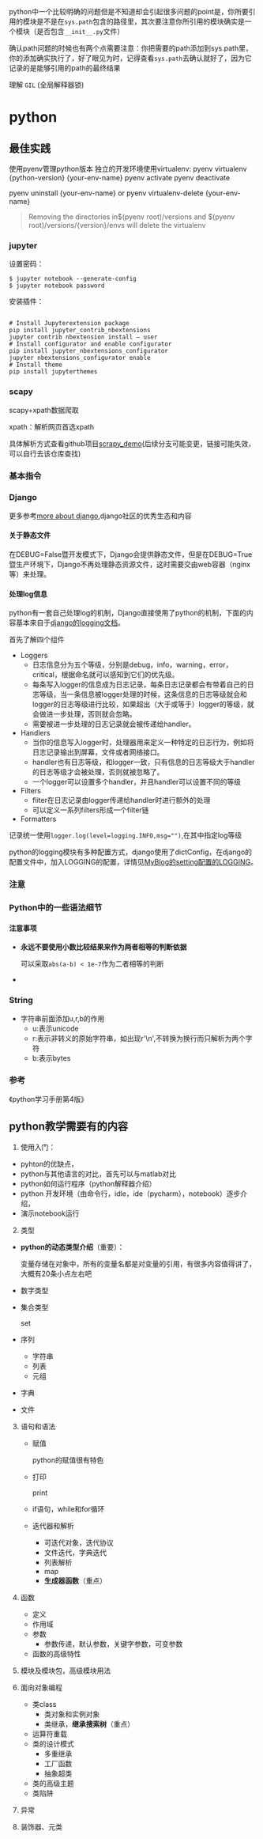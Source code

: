 python中一个比较明确的问题但是不知道却会引起很多问题的point是，你所要引用的模块是不是在`sys.path`包含的路径里，其次要注意你所引用的模块确实是一个模块（是否包含`__init__.py`文件）

确认path问题的时候也有两个点需要注意：你把需要的path添加到sys.path里，你的添加确实执行了，好了眼见为时，记得查看`sys.path`去确认就好了，因为它记录的是能够引用的path的最终结果



理解 `GIL` (全局解释器锁)

# python

## 最佳实践

使用pyenv管理python版本
独立的开发环境使用virtualenv:
pyenv virtualenv {python-version} {your-env-name}
pyenv activate
pyenv deactivate

pyenv uninstall {your-env-name} or pyenv virtualenv-delete {your-env-name}  

> Removing the directories in\$(pyenv root)/versions and $(pyenv root)/versions/{version}/envs will delete the virtualenv

### jupyter

设置密码：

```shell
$ jupyter notebook --generate-config
$ jupyter notebook password
```

安装插件：

```shell

# Install Jupyterextension package
pip install jupyter_contrib_nbextensions
jupyter contrib nbextension install — user
# Install configurator and enable configurator
pip install jupyter_nbextensions_configurator
jupyter nbextensions_configurator enable
# Install theme
pip install jupyterthemes

```



### scapy

scapy+xpath数据爬取

xpath：解析网页首选xpath

具体解析方式查看github项目[scrapy_demo](https://github.com/chengcx1019/architecture/tree/startup-1/scrapy_demo/parse)(后续分支可能变更，链接可能失效，可以自行去该仓库查找)

### 基本指令



### Django

更多参考[more about django](./django),django社区的优秀生态和内容

#### 关于静态文件

在DEBUG=False暨开发模式下，Django会提供静态文件，但是在DEBUG=True暨生产环境下，Django不再处理静态资源文件，这时需要交由web容器（nginx等）来处理。

#### 处理log信息

python有一套自己处理log的机制，Django直接使用了python的机制，下面的内容基本来自于[django的logging文档](https://docs.djangoproject.com/en/2.1/topics/logging/)。

首先了解四个组件

- Loggers
  - 日志信息分为五个等级，分别是debug，info，warning，error，critical，根据命名就可以感知到它们的优先级。
  - 每条写入logger的信息成为日志记录，每条日志记录都会有带着自己的日志等级，当一条信息被logger处理的时候，这条信息的日志等级就会和logger的日志等级进行比较，如果超出（大于或等于）logger的等级，就会做进一步处理，否则就会忽略。
  - 需要被进一步处理的日志记录就会被传递给handler。
- Handlers
  - 当你的信息写入logger时，处理器用来定义一种特定的日志行为，例如将日志记录输出到屏幕，文件或者网络接口。
  - handler也有日志等级，和logger一致，只有信息的日志等级大于handler的日志等级才会被处理，否则就被忽略了。
  - 一个logger可以设置多个handler，并且handler可以设置不同的等级
- Filters
  - fliter在日志记录由logger传递给handler时进行额外的处理
  - 可以定义一系列filters形成一个filter链
- Formatters

记录统一使用`logger.log(level=logging.INFO,msg="")`,在其中指定log等级

python的logging模块有多种配置方式，django使用了dictConfig，在django的配置文件中，加入LOGGING的配置，详情见[MyBlog的setting配置的LOGGING](https://github.com/chengcx1019/MyBlog/blob/master/myblog/settings.py)。

### 注意

### Python中的一些语法细节

#### 注意事项

- **永远不要使用小数比较结果来作为两者相等的判断依据**

  可以采取`abs(a-b) < 1e-7`作为二者相等的判断

- 

### String

- 字符串前面添加u,r,b的作用
  - u:表示unicode
  - r:表示非转义的原始字符串，如出现r'\n',不转换为换行而只解析为两个字符
  - b:表示bytes



### 参考

《python学习手册第4版》



## python教学需要有的内容

1. 使用入门：

- pyhton的优缺点，
- python与其他语言的对比，首先可以与matlab对比
- python如何运行程序（python解释器介绍）
- python 开发环境（由命令行，idle，ide（pycharm），notebook）逐步介绍，
- 演示notebook运行

2. 类型

- **python的动态类型介绍**（重要）：

  变量存储在对象中，所有的变量名都是对变量的引用，有很多内容值得讲了，大概有20条小点左右吧

- 数字类型

- 集合类型

  set

- 序列

  - 字符串
  - 列表
  - 元组

- 字典

- 文件

3. 语句和语法

   - 赋值

     python的赋值很有特色

   - 打印

     print

   - if语句，while和for循环

   - 迭代器和解析

     - 可迭代对象，迭代协议
     - 文件迭代，字典迭代
     - 列表解析
     - map
     - **生成器函数**（重点）

4. 函数

   - 定义
   - 作用域
   - 参数
     - 参数传递，默认参数，关键字参数，可变参数
   - 函数的高级特性

5. 模块及模块包，高级模块用法

6. 面向对象编程

   - 类class
     - 类对象和实例对象
     - 类继承，**继承搜索树**（重点）
   - 运算符重载
   - 类的设计模式
     - 多重继承
     - 工厂函数
     - 抽象超类
   - 类的高级主题
   - 类陷阱

7. 异常

8. 装饰器、元类



